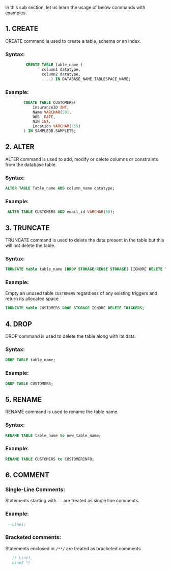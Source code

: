 In this sub section, let us learn the usage of below commands with examples.

## 1. CREATE 
CREATE command is used to create a table, schema or an index.
### Syntax:
```sql
         CREATE TABLE table_name (
                column1 datatype,
                column2 datatype,
                ....) IN DATABASE_NAME.TABLESPACE_NAME;
``` 
### Example:
```sql
        CREATE TABLE CUSTOMERS(
            InsuranceID INT,
            Name VARCHAR(50),
            DOB  DATE, 
            NIN INT, 
            Location VARCHAR(255)
        ) IN SAMPLEDB.SAMPLETS;
```
## 2. ALTER
 ALTER command is used to add, modify or delete columns or constraints from the database table.
        
###    Syntax: 
```sql 
ALTER TABLE Table_name ADD column_name datatype;
```
###    Example:
```sql
 ALTER TABLE CUSTOMERS ADD email_id VARCHAR(50);
```
## 3. TRUNCATE
 TRUNCATE command is used to delete the data present in the table but this will not delete the table.
###    Syntax: 
```sql
TRUNCATE table table_name [DROP STORAGE/REUSE STORAGE] [IGNORE DELETE TRIGGERS/RESTRICT WHEN DELETE TRIGGERS] [IMMEDIATE];
```
### Example: 
Empty an unused table `CUSTOMERS` regardless of any existing triggers and return its allocated space
```sql
TRUNCATE table CUSTOMERS DROP STORAGE IGNORE DELETE TRIGGERS;
```
## 4. DROP
DROP command is used to delete the table along with its data.

###    Syntax: 
```sql 
DROP TABLE table_name;
```
### Example: 
```sql 
DROP TABLE CUSTOMERS;
```
## 5. RENAME 
RENAME command is used to rename the table name.

###    Syntax:  
```sql
RENAME TABLE table_name to new_table_name; 
```
### Example: 
```sql
RENAME TABLE CUSTOMERS to CUSTOMERINFO;
```
## 6. COMMENT

###  Single-Line Comments: 
Statements starting with `--` are treated as single line comments.
 ###   Example:

 ```sql
  --Line1;
  ```

 ###   Bracketed comments: 

 Statements enclosed in `/**/` are treated as bracketed comments

 ```sql
    /* Line1,
    Line2 */
 ````